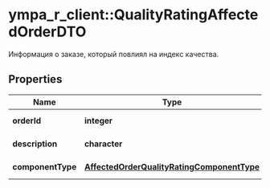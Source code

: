 # ympa_r_client::QualityRatingAffectedOrderDTO

Информация о заказе, который повлиял на индекс качества.

## Properties
Name | Type | Description | Notes
------------ | ------------- | ------------- | -------------
**orderId** | **integer** | Идентификатор заказа. | [Min: 0] 
**description** | **character** | Описание проблемы. | 
**componentType** | [**AffectedOrderQualityRatingComponentType**](AffectedOrderQualityRatingComponentType.md) |  | [Enum: ] 



